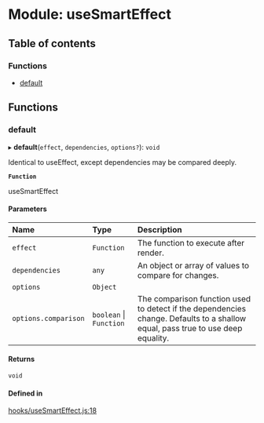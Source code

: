 # Module: useSmartEffect

## Table of contents

### Functions

- [default](useSmartEffect.md#default)

## Functions

### default

▸ **default**(`effect`, `dependencies`, `options?`): `void`

Identical to useEffect, except dependencies may be compared deeply.

**`Function`**

useSmartEffect

#### Parameters

| Name | Type | Description |
| :------ | :------ | :------ |
| `effect` | `Function` | The function to execute after render. |
| `dependencies` | `any` | An object or array of values to compare for changes. |
| `options` | `Object` |  |
| `options.comparison` | `boolean` \| `Function` | The comparison function used to detect if the dependencies change. Defaults to a shallow equal, pass true to use deep equality. |

#### Returns

`void`

#### Defined in

[hooks/useSmartEffect.js:18](https://github.com/Twipped/hooks/blob/86a2b07/hooks/useSmartEffect.js#L18)
